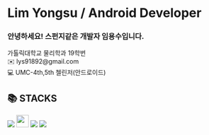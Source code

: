 <div><h1>Lim Yongsu / Android Developer</h1></div>
<h3>안녕하세요! 스펀지같은 개발자 임용수입니다.</h3>
가톨릭대학교 물리학과 19학번<br>
✉️ lys91892@gmail.com <br>
💻 UMC-4th,5th 첼린저(안드로이드)<br>

<div><h2>📚 STACKS</h2></div>
<div>   
  <img src="https://img.shields.io/badge/Kotlin-75F2FF?style=for-the-badge&logo=Kotlin&logoColor=white"/>
  <img src="https://img.shields.io/badge/Android-3DDC84?style=flat-square&logo=android&logoColor=white" height="28px"/>
  <img src="https://img.shields.io/badge/github-181717?style=for-the-badge&logo=github&logoColor=white">
  <img src="https://img.shields.io/badge/git-F05032?style=for-the-badge&logo=git&logoColor=white">
  <br>

  </div>
